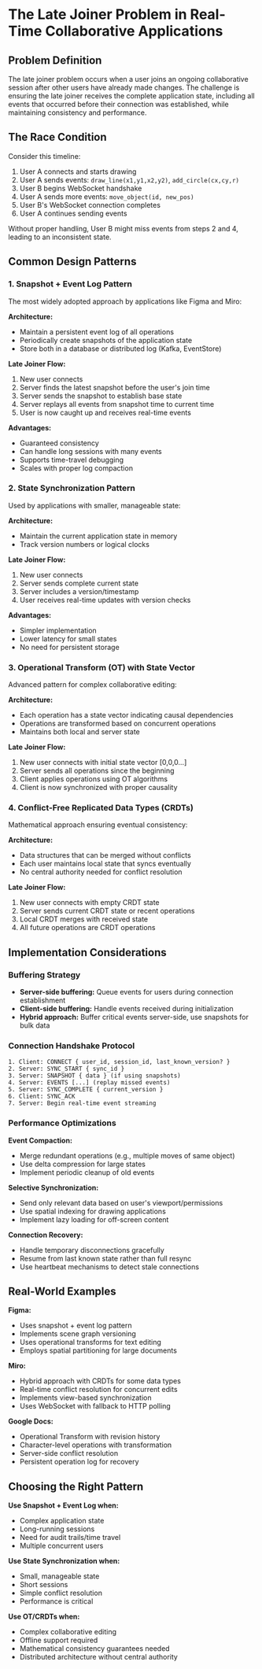 # The Late Joiner Problem in Real-Time Collaborative Applications

## Problem Definition

The late joiner problem occurs when a user joins an ongoing collaborative session after other users have already made changes. The challenge is ensuring the late joiner receives the complete application state, including all events that occurred before their connection was established, while maintaining consistency and performance.

## The Race Condition

Consider this timeline:
1. User A connects and starts drawing
2. User A sends events: `draw_line(x1,y1,x2,y2)`, `add_circle(cx,cy,r)`
3. User B begins WebSocket handshake
4. User A sends more events: `move_object(id, new_pos)`
5. User B's WebSocket connection completes
6. User A continues sending events

Without proper handling, User B might miss events from steps 2 and 4, leading to an inconsistent state.

## Common Design Patterns

### 1. Snapshot + Event Log Pattern

The most widely adopted approach by applications like Figma and Miro:

**Architecture:**
- Maintain a persistent event log of all operations
- Periodically create snapshots of the application state
- Store both in a database or distributed log (Kafka, EventStore)

**Late Joiner Flow:**
1. New user connects
2. Server finds the latest snapshot before the user's join time
3. Server sends the snapshot to establish base state
4. Server replays all events from snapshot time to current time
5. User is now caught up and receives real-time events

**Advantages:**
- Guaranteed consistency
- Can handle long sessions with many events
- Supports time-travel debugging
- Scales with proper log compaction

### 2. State Synchronization Pattern

Used by applications with smaller, manageable state:

**Architecture:**
- Maintain the current application state in memory
- Track version numbers or logical clocks

**Late Joiner Flow:**
1. New user connects
2. Server sends complete current state
3. Server includes a version/timestamp
4. User receives real-time updates with version checks

**Advantages:**
- Simpler implementation
- Lower latency for small states
- No need for persistent storage

### 3. Operational Transform (OT) with State Vector

Advanced pattern for complex collaborative editing:

**Architecture:**
- Each operation has a state vector indicating causal dependencies
- Operations are transformed based on concurrent operations
- Maintains both local and server state

**Late Joiner Flow:**
1. New user connects with initial state vector [0,0,0...]
2. Server sends all operations since the beginning
3. Client applies operations using OT algorithms
4. Client is now synchronized with proper causality

### 4. Conflict-Free Replicated Data Types (CRDTs)

Mathematical approach ensuring eventual consistency:

**Architecture:**
- Data structures that can be merged without conflicts
- Each user maintains local state that syncs eventually
- No central authority needed for conflict resolution

**Late Joiner Flow:**
1. New user connects with empty CRDT state
2. Server sends current CRDT state or recent operations
3. Local CRDT merges with received state
4. All future operations are CRDT operations

## Implementation Considerations

### Buffering Strategy
- **Server-side buffering:** Queue events for users during connection establishment
- **Client-side buffering:** Handle events received during initialization
- **Hybrid approach:** Buffer critical events server-side, use snapshots for bulk data

### Connection Handshake Protocol
```
1. Client: CONNECT { user_id, session_id, last_known_version? }
2. Server: SYNC_START { sync_id }
3. Server: SNAPSHOT { data } (if using snapshots)
4. Server: EVENTS [...] (replay missed events)
5. Server: SYNC_COMPLETE { current_version }
6. Client: SYNC_ACK
7. Server: Begin real-time event streaming
```

### Performance Optimizations

**Event Compaction:**
- Merge redundant operations (e.g., multiple moves of same object)
- Use delta compression for large states
- Implement periodic cleanup of old events

**Selective Synchronization:**
- Send only relevant data based on user's viewport/permissions
- Use spatial indexing for drawing applications
- Implement lazy loading for off-screen content

**Connection Recovery:**
- Handle temporary disconnections gracefully
- Resume from last known state rather than full resync
- Use heartbeat mechanisms to detect stale connections

## Real-World Examples

**Figma:**
- Uses snapshot + event log pattern
- Implements scene graph versioning
- Uses operational transforms for text editing
- Employs spatial partitioning for large documents

**Miro:**
- Hybrid approach with CRDTs for some data types
- Real-time conflict resolution for concurrent edits
- Implements view-based synchronization
- Uses WebSocket with fallback to HTTP polling

**Google Docs:**
- Operational Transform with revision history
- Character-level operations with transformation
- Server-side conflict resolution
- Persistent operation log for recovery

## Choosing the Right Pattern

**Use Snapshot + Event Log when:**
- Complex application state
- Long-running sessions
- Need for audit trails/time travel
- Multiple concurrent users

**Use State Synchronization when:**
- Small, manageable state
- Short sessions
- Simple conflict resolution
- Performance is critical

**Use OT/CRDTs when:**
- Complex collaborative editing
- Offline support required
- Mathematical consistency guarantees needed
- Distributed architecture without central authority
